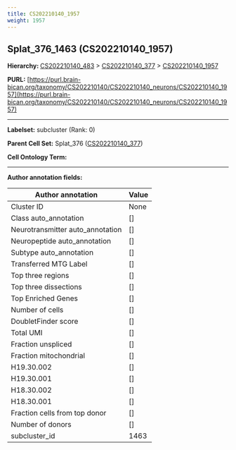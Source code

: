 ```yaml
---
title: CS202210140_1957
weight: 1957
---
```

## Splat_376_1463 (CS202210140_1957)
<b>Hierarchy: </b>
[CS202210140_483](../CS202210140_483) >
[CS202210140_377](../CS202210140_377) >
[CS202210140_1957](../CS202210140_1957)

**PURL:** [https://purl.brain-bican.org/taxonomy/CS202210140/CS202210140_neurons/CS202210140_1957](https://purl.brain-bican.org/taxonomy/CS202210140/CS202210140_neurons/CS202210140_1957)

---


**Labelset:** subcluster (Rank: 0)

**Parent Cell Set:** Splat_376 ([CS202210140_377](../CS202210140_377))



**Cell Ontology Term:** 

[MARKER GENES.]: #


---

[TRANSFERRED ANNOTATIONS.]: #


[AUTHOR ANNOTATION FIELDS.]: #


**Author annotation fields:**

| Author annotation | Value |
|-------------------|-------|
|Cluster ID|None|
|Class auto_annotation|[]|
|Neurotransmitter auto_annotation|[]|
|Neuropeptide auto_annotation|[]|
|Subtype auto_annotation|[]|
|Transferred MTG Label|[]|
|Top three regions|[]|
|Top three dissections|[]|
|Top Enriched Genes|[]|
|Number of cells|[]|
|DoubletFinder score|[]|
|Total UMI|[]|
|Fraction unspliced|[]|
|Fraction mitochondrial|[]|
|H19.30.002|[]|
|H19.30.001|[]|
|H18.30.002|[]|
|H18.30.001|[]|
|Fraction cells from top donor|[]|
|Number of donors|[]|
|subcluster_id|1463|
